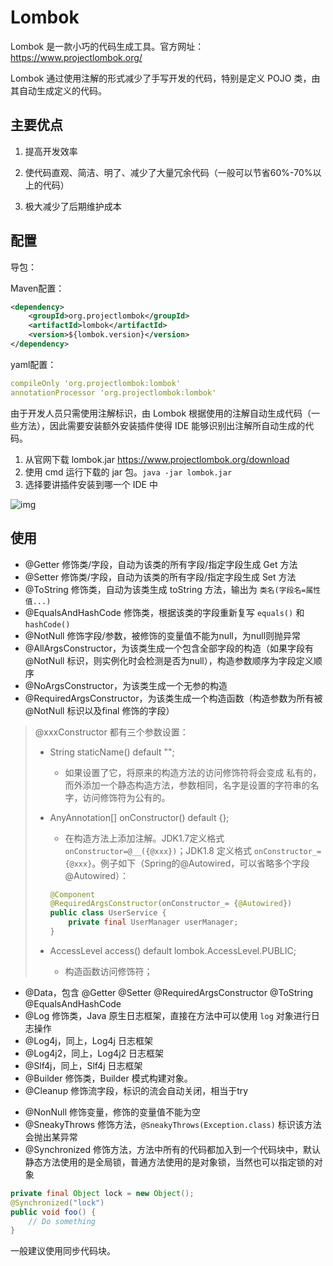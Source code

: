 # Lombok

Lombok 是一款小巧的代码生成工具。官方网址：https://www.projectlombok.org/

Lombok 通过使用注解的形式减少了手写开发的代码，特别是定义 POJO 类，由其自动生成定义的代码。



## 主要优点

1. 提高开发效率
2. 使代码直观、简洁、明了、减少了大量冗余代码（一般可以节省60%-70%以上的代码）

3. 极大减少了后期维护成本



## 配置

导包：

Maven配置：

```xml
<dependency>
    <groupId>org.projectlombok</groupId>
    <artifactId>lombok</artifactId>
    <version>${lombok.version}</version>
</dependency>
```

yaml配置：

```yaml
compileOnly 'org.projectlombok:lombok'
annotationProcessor 'org.projectlombok:lombok'
```



由于开发人员只需使用注解标识，由 Lombok 根据使用的注解自动生成代码（一些方法），因此需要安装额外安装插件使得 IDE 能够识别出注解所自动生成的代码。

1. 从官网下载 lombok.jar https://www.projectlombok.org/download
2. 使用 cmd 运行下载的 jar 包。`java -jar lombok.jar`
3. 选择要讲插件安装到哪一个 IDE 中

![img](https://img-blog.csdn.net/20180204124238683?watermark/2/text/aHR0cDovL2Jsb2cuY3Nkbi5uZXQveWV6aWNob25nY2hvbmdsaW5n/font/5a6L5L2T/fontsize/400/fill/I0JBQkFCMA==/dissolve/70/gravity/SouthEast)



## 使用

* @Getter 修饰类/字段，自动为该类的所有字段/指定字段生成 Get 方法
* @Setter 修饰类/字段，自动为该类的所有字段/指定字段生成 Set 方法
* @ToString 修饰类，自动为该类生成 toString 方法，输出为 `类名(字段名=属性值...)`
* @EqualsAndHashCode 修饰类，根据该类的字段重新复写 `equals()` 和 `hashCode()`
* @NotNull 修饰字段/参数，被修饰的变量值不能为null，为null则抛异常
* @AllArgsConstructor，为该类生成一个包含全部字段的构造（如果字段有 @NotNull 标识，则实例化时会检测是否为null），构造参数顺序为字段定义顺序
* @NoArgsConstructor，为该类生成一个无参的构造
* @RequiredArgsConstructor，为该类生成一个构造函数（构造参数为所有被 @NotNull 标识以及final 修饰的字段）

> @xxxConstructor 都有三个参数设置：
>
> * String staticName() default "";
>
>   * 如果设置了它，将原来的构造方法的访问修饰符将会变成 私有的，而外添加一个静态构造方法，参数相同，名字是设置的字符串的名字，访问修饰符为公有的。
>
> * AnyAnnotation[] onConstructor() default {};
>
>   * 在构造方法上添加注解。JDK1.7定义格式 `onConstructor=@__({@xxx})`；JDK1.8 定义格式 `onConstructor_={@xxx}`。例子如下（Spring的@Autowired，可以省略多个字段@Autowired）：
>
>   ```java
>   @Component
>   @RequiredArgsConstructor(onConstructor_= {@Autowired})
>   public class UserService {
>   	private final UserManager userManager;
>   }
>   ```
>
> * AccessLevel access() default lombok.AccessLevel.PUBLIC;
>
>   * 构造函数访问修饰符；



- @Data，包含 @Getter @Setter @RequiredArgsConstructor @ToString @EqualsAndHashCode
- @Log 修饰类，Java 原生日志框架，直接在方法中可以使用 `log` 对象进行日志操作
- @Log4j，同上，Log4j 日志框架
- @Log4j2，同上，Log4j2 日志框架
- @Slf4j，同上，Slf4j 日志框架
- @Builder 修饰类，Builder 模式构建对象。
- @Cleanup 修饰流字段，标识的流会自动关闭，相当于try

* @NonNull 修饰变量，修饰的变量值不能为空
* @SneakyThrows 修饰方法，`@SneakyThrows(Exception.class)` 标识该方法会抛出某异常
* @Synchronized 修饰方法，方法中所有的代码都加入到一个代码块中，默认静态方法使用的是全局锁，普通方法使用的是对象锁，当然也可以指定锁的对象

```java
private final Object lock = new Object();
@Synchronized("lock")
public void foo() {
    // Do something
}
```

一般建议使用同步代码块。



